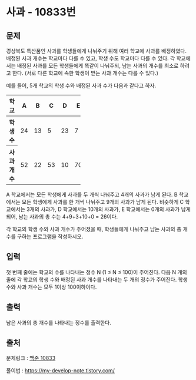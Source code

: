 <h1>사과 - 10833번</h1>

<h2>문제</h2>

경상북도 특산품인 사과를 학생들에게 나눠주기 위해 여러 학교에 사과를 배정하였다. 배정된 사과 개수는 학교마다 다를 수 있고, 학생 수도 학교마다 다를 수 있다. 각 학교에서는 배정된 사과를 모든 학생들에게 똑같이 나눠주되, 남는 사과의 개수를 최소로 하려고 한다. (서로 다른 학교에 속한 학생이 받는 사과 개수는 다를 수 있다.)

예를 들어, 5개 학교의 학생 수와 배정된 사과 수가 다음과 같다고 하자.

<table class="table table-bordered" style="width:40%">

<thead>

<tr>

<th>학교</th>

<th>A</th>

<th>B</th>

<th>C</th>

<th>D</th>

<th>E</th>

</tr>

</thead>

<tbody>

<tr>

<th>학생 수</th>

<td>24</td>

<td>13</td>

<td>5</td>

<td>23</td>

<td>7</td>

</tr>

<tr>

<th>사과 개수</th>

<td>52</td>

<td>22</td>

<td>53</td>

<td>10</td>

<td>70</td>

</tr>

</tbody>

</table>

A 학교에서는 모든 학생에게 사과를 두 개씩 나눠주고 4개의 사과가 남게 된다. B 학교에서는 모든 학생에게 사과를 한 개씩 나눠주고 9개의 사과가 남게 된다. 비슷하게 C 학교에서는 3개의 사과가, D 학교에서는 10개의 사과가, E 학교에서는 0개의 사과가 남게 되어, 남는 사과의 총 수는 4+9+3+10+0 = 26이다. 

각 학교의 학생 수와 사과 개수가 주어졌을 때, 학생들에게 나눠주고 남는 사과의 총 개수를 구하는 프로그램을 작성하시오.

<h2>입력</h2>

첫 번째 줄에는 학교의 수를 나타내는 정수 N (1 ≤ N ≤ 100)이 주어진다. 다음 N 개의 줄에 각 학교의 학생 수와 배정된 사과 개수를 나타내는 두 개의 정수가 주어진다. 학생 수와 사과 개수는 모두 1이상 100이하이다. 

<h2>출력</h2>

남은 사과의 총 개수를 나타내는 정수를 출력한다.

<h2>출처</h2>

문제링크 : [백준 10833](https://www.acmicpc.net/problem/10833)

풀이법 : https://my-develop-note.tistory.com/